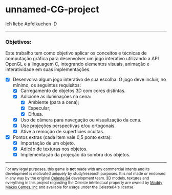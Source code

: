 # unnamed-CG-project
Ich liebe Apfelkuchen :D

---
### Objetivos:
Este trabalho tem como objetivo aplicar os conceitos e técnicas de computação
gráfica para desenvolver um jogo interativo utilizando a API OpenGL e a
linguagem C, integrando elementos visuais, animação e interatividade em suas
implementações.
- [x] Desenvolva algum jogo interativo de sua escolha. O jogo deve incluir, no mínimo, os seguintes requisitos:
    - [x] Carregamento de objetos 3D com cores distintas.
    - [x] Adicione as iluminações na cena:
        - [x] Ambiente (para a cena);
        - [x] Especular;
        - [x] Difusa.
    - [x] Uso de câmera para navegação ou visualização da cena.
    - [x] Use projeções perspectivas e/ou ortogonais.
    - [x] Ative a remoção de superfícies ocultas.
- [x] Pontos extras (cada item vale 0,5 ponto extra):
    - [x] Importação de um objeto.
    - [x] Adição de texturas nos objetos.
    - [X] Implementação da projeção da sombra dos objetos.
---
<small>For any legal purposes, this game is **not** made with any commercial intents and its development is motivated uniquely by study/research purposes. It is not made or endorsed in any way by the original [Celeste 64](https://www.github.com/EXOK/Celeste64/) development team.
3D models, textures and everything in this project regarding the Celeste intellectual property are owned by [Maddy Makes Games, Inc](https://www.maddymakesgames.com/) and available for usage under the Celeste64's license.</small>
